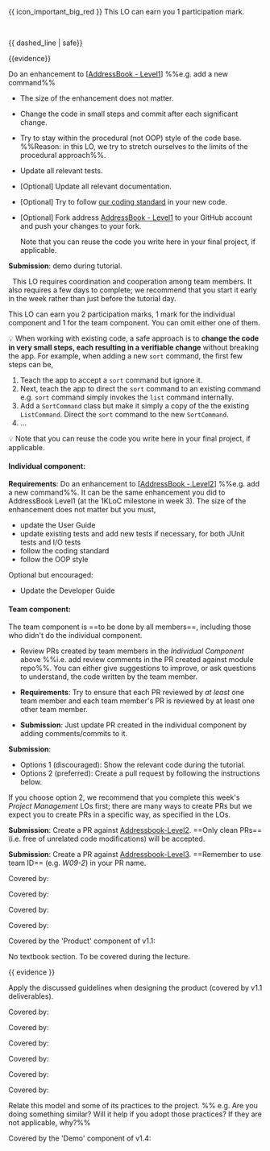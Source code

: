 <div id="1kloc">

{{ icon_important_big_red }} This LO can earn you <trigger trigger="click" for="modal:project1kloc-participation">1 participation mark</trigger>. 
 
<modal large title="%%Admin {{ icon_embedding }} Participation Marks%%" id="modal:project1kloc-participation">
  <include src="../../admin/participation.md#main"/>
</modal>

{{ dashed_line | safe}}

{{evidence}}

Do an enhancement to [[AddressBook - Level1]({{module_org}}/addressbook-level1)]  %%e.g. add a new command%%

* The size of the enhancement does not matter.
* Change the code in small steps and commit after each significant change.
* Try to stay within the procedural (not OOP) style of the code base. %%Reason: in this LO, we try to stretch ourselves to the limits of the procedural approach%%.
* Update all relevant tests.
* [Optional] Update all relevant documentation.
* [Optional] Try to follow [our coding standard]({{baseUrl}}/admin/programmingLanguages.html#java-coding-standard) in your new code.
* [Optional] Fork address [AddressBook - Level1]({{module_org}}/addressbook-level1) to your GitHub account and push your changes to your fork.

  <tip-box type="tip">
  
  Note that you can reuse the code you write here in your final project, if applicable.
 
  </tip-box>

**Submission**: demo during tutorial.

</div>


<div id="2kloc">

<tip-box type="important"> 
  This LO requires coordination and cooperation among team members. It also requires a few days to complete; we recommend that you start it early in the week rather than just before the tutorial day.
</tip-box>

This LO can earn you 2 participation marks, 1 mark for the individual component and 1 for the team component. You can omit either one of them.

:bulb: When working with existing code, a safe approach is to **change the code in very small steps, each resulting in a verifiable change** without breaking the app. For example, when adding a new `sort` command, the first few steps can be,
1. Teach the app to accept a `sort` command but ignore it.
2. Next, teach the app to direct the `sort` command to an existing command e.g. `sort` command simply invokes the `list` command internally.
3. Add a `SortCommand` class but make it simply a copy of the the existing `ListCommand`. Direct the `sort` command to the new `SortCommand`.
4. ...

:bulb: Note that you can reuse the code you write here in your final project, if applicable.
 

#### Individual component:

**Requirements**: Do an enhancement to [[AddressBook - Level2]({{module_org}}/addressbook-level2)]  %%e.g. add a new command%%. It can be the same enhancement you did to AddressBook Level1 (at the 1KLoC milestone in week 3). The size of the enhancement does not matter but you must,
* update the User Guide
* update existing tests and add new tests if necessary, for both JUnit tests and I/O tests
* follow the coding standard
* follow the OOP style

Optional but encouraged:
* Update the Developer Guide

<include src="project.md#submission_PR_optional" />

#### Team component:

The team component is ==to be done by all members==, including those who didn't do the individual component.

* Review PRs created by team members in the _Individual Component_ above %%i.e. add review comments in the PR created against module repo%%. You can either give suggestions to improve, or ask questions to understand, the code written by the team member. 

* **Requirements**: Try to ensure that each PR reviewed by _at least_ one team member and each team member's PR is reviewed by at least one other team member.  

* **Submission**: Just update PR created in the individual component by adding comments/commits to it.

</div>


<div id="submission_PR_optional">

**Submission**: 
* Options 1 (discouraged): Show the relevant code during the tutorial.
* Options 2 (preferred): Create a pull request by following the instructions below.

<panel src="../../admin/appendixE-gitHub.md#tutorial-pr-instructions" header="%%Admin {{ icon_embedding }} Appendix E: Using GitHub Project Hosting → Submitting Pull Requests as evidence of an LO%%" />

If you choose option 2, we recommend that you complete this week's _Project Management_ LOs first; there are many ways to create PRs but we expect you to create PRs in a specific way, as specified in the LOs. 

</div>


<div id="PR_to_AB2">

**Submission**: Create a PR against [Addressbook-Level2]({{module_org}}/addressbook-level2).  ==Only clean PRs== (i.e. free of unrelated code modifications) will be accepted. 

<panel src="../../admin/appendixE-gitHub.md#tutorial-pr-instructions" header="%%Admin {{ icon_embedding }} Appendix E: Using GitHub Project Hosting → Submitting Pull Requests as evidence of an LO%%" />

</div>


<div id="PR_to_AB3">

**Submission**: Create a PR against [Addressbook-Level3]({{module_org}}/addressbook-level3).  ==Remember to use team ID== (e.g. _W09-2_) in your PR name. 

<panel src="../../admin/appendixE-gitHub.md#tutorial-pr-instructions" header="%%Admin {{ icon_embedding }} Appendix E: Using GitHub Project Hosting → Submitting Pull Requests as evidence of an LO%%" />

</div>

<div id="inception">

Covered by:

<panel src="../../admin/project-w03-inception.md#main" header="%%Admin {{ icon_embedding }} Project → Inception%%" no-close />

</div>


<div id="mid-v10">

Covered by:

<panel src="../../admin/project-w04-mid-v10.md#main" header="%%Admin {{ icon_embedding }} Project → mid-v1.0%%" no-close />

</div>


<div id="v10">

Covered by:

<panel src="../../admin/project-w05-v10.md#main" header="%%Admin {{ icon_embedding }} Project → v1.0%%" no-close />

</div>


<div id="mid-v11">

Covered by:

<panel src="../../admin/project-w06-mid-v11.md#main" header="%%Admin {{ icon_embedding }} Project → mid-v1.1%%" no-close />

</div>


<div id="v11">

Covered by the 'Product' component of v1.1:

<panel src="../../admin/project-w07-v11.md#main" header="%%Admin {{ icon_embedding }} Project → v1.1%%" no-close />

</div>


<div id="product_design">

No textbook section. To be covered during the lecture.

{{ evidence }}

Apply the discussed guidelines when designing the product (covered by v1.1 deliverables).

</div>


<div id="mid-v12">

Covered by:

<panel src="../../admin/project-w08-mid-v12.md#main" header="%%Admin {{ icon_embedding }} Project → mid-v1.2%%" no-close />

</div>


<div id="v12">

Covered by:

<panel src="../../admin/project-w09-v12.md#main" header="%%Admin {{ icon_embedding }} Project → v1.2%%" />

</div>


<div id="mid-v13">

Covered by:

<panel src="../../admin/project-w10-mid-v13.md#main" header="%%Admin {{ icon_embedding }} Project → mid-v1.3%%" />

</div>


<div id="v13">

Covered by:

<panel src="../../admin/project-w11-v13.md#main" header="%%Admin {{ icon_embedding }} Project → v1.3%%" no-close/>

</div>


<div id="mid-v14">

Covered by:

<panel src="../../admin/project-w12-mid-v14.md#main" header="%%Admin {{ icon_embedding }} Project → mid-v1.4%%" />

</div>


<div id="v14">

Covered by:

<panel src="../../admin/project-w13-v14.md#main" header="%%Admin {{ icon_embedding }} Project → v1.4%%" />

</div>


<div id="relate_process">

Relate this model and some of its practices to the project. %%&nbsp;e.g. Are you doing something similar? Will it help if you adopt those practices? If they are not applicable, why?%%

</div>


<div id="demo">

Covered by the 'Demo' component of v1.4:

<panel src="../../admin/project-w13-v14.md#main" header="%%Admin {{ icon_embedding }} Project → v1.4%%" />

</div>
